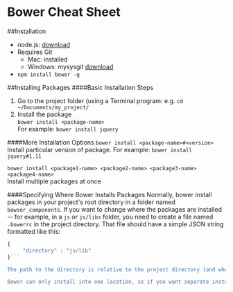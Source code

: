 Bower Cheat Sheet
=======================

##Installation
* node.js: [download](http://nodejs.org/download/)
* Requires Git
  * Mac: installed
  * Windows: mysysgit [download](http://msysgit.github.io/)
* ```npm install bower -g```


##Installing Packages
####Basic Installation Steps
1. Go to the project folder (using a Terminal program: e.g. ```cd ~/Documents/my_project/```
2. Install the package <br>
   ```bower install <package-name>``` <br>
   For example: ```bower install jquery``` 

####More Installation Options
```bower install <package-name>#<version>``` <br>
Install particular version of package. For example: ```bower install jquery#1.11```

```bower install <package1-name> <package2-name> <package3-name> <package4-name>``` <br>
Install multiple packages at once

####Specifying Where Bower Installs Packages
Normally, bower install packages in your project's root directory in a folder named ```bowser_components```. If you want to change where the packages are installed -- for example, in a ```js``` or ```js/libs``` folder, you need to create a file named ```.bowerrc``` in the project directory. That file should have a simple JSON string formatted like this:

```javascript
{
     "directory" : "js/lib"
}``` 

The path to the directory is relative to the project directory (and where the ```.bowerrc``` file is located.)

Bower can only install into one location, so if you want separate installations within one project -- for example ```js/libs``` (for production libraries) and ```test/libs``` (for testing libraries) -- you need to 

